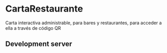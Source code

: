 # CartaRestaurante
Carta interactiva administrable, para bares y restaurantes, para acceder a ella a través de código QR

## Development server


